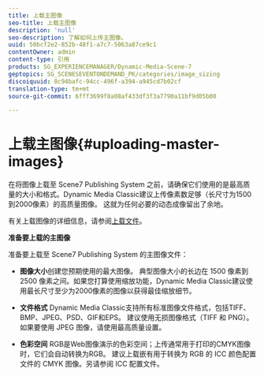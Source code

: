 ```yaml
---
title: 上载主图像
seo-title: 上载主图像
description: 'null'
seo-description: 了解如何上传主图像。
uuid: 50bcf2e2-852b-48f1-a7c7-5063a87ce9c1
contentOwner: admin
content-type: 引用
products: SG_EXPERIENCEMANAGER/Dynamic-Media-Scene-7
geptopics: SG_SCENESEVENTONDEMAND_PK/categories/image_sizing
discoiquuid: 8c94bafc-94cc-496f-a394-a945cd7b02cf
translation-type: tm+mt
source-git-commit: 6fff3699f8a08af433df3f3a7790a11bf9d05b00

---
```



# 上载主图像{#uploading-master-images}

在将图像上载至 Scene7 Publishing System 之前，请确保它们使用的是最高质量的大小和格式。Dynamic Media Classic建议上传像素数足够（长尺寸为1500到2000像素）的高质量图像。 这就为任何必要的动态成像留出了余地。

有关上载图像的详细信息，请参阅[上载文件](uploading-files.md#uploading_files)。

**准备要上载的主图像**

准备要上载至 Scene7 Publishing System 的主图像文件：

* **图像大小**&#x200B;创建您预期使用的最大图像。 典型图像大小的长边在 1500 像素到 2500 像素之间。如果您打算使用缩放功能，Dynamic Media Classic建议使用最长尺寸至少为2000像素的图像以获得最佳缩放细节。

* **文件格式** Dynamic Media Classic支持所有标准图像文件格式，包括TIFF、BMP、JPEG、PSD、GIF和EPS。 建议使用无损图像格式（TIFF 和 PNG）。如果要使用 JPEG 图像，请使用最高质量设置。

* **色彩空间** RGB是Web图像演示的色彩空间；上传通常用于打印的CMYK图像时，它们会自动转换为RGB。 建议上载嵌有用于转换为 RGB 的 ICC 颜色配置文件的 CMYK 图像。另请参阅 ICC 配置文件。
